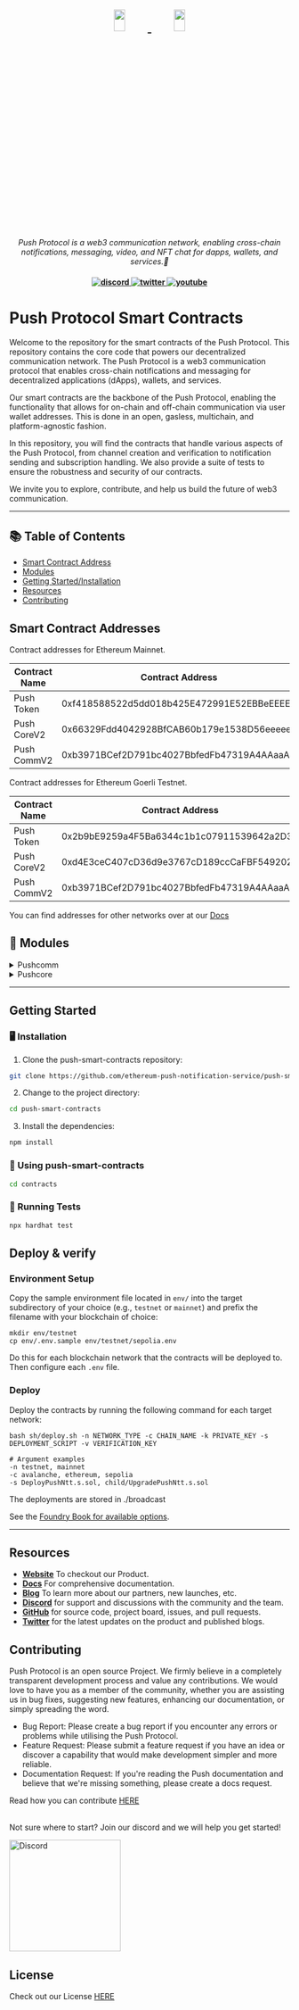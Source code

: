 <h1 align="center">
    <a href="https://push.org/#gh-light-mode-only">
    <img width='20%' height='10%' src="https://res.cloudinary.com/drdjegqln/image/upload/v1686227557/Push-Logo-Standard-Dark_xap7z5.png">
    </a>
    <a href="https://push.org/#gh-dark-mode-only">
    <img width='20%' height='10%' src="https://res.cloudinary.com/drdjegqln/image/upload/v1686227558/Push-Logo-Standard-White_dlvapc.png">
    </a>
</h1>

<p align="center">
  <i align="center">Push Protocol is a web3 communication network, enabling cross-chain notifications, messaging, video, and NFT chat for dapps, wallets, and services.🚀</i>
</p>

<h4 align="center">

  <a href="https://discord.gg/pushprotocol">
    <img src="https://img.shields.io/badge/discord-7289da.svg?style=flat-square" alt="discord">
  </a>
  <a href="https://twitter.com/pushprotocol">
    <img src="https://img.shields.io/badge/twitter-18a1d6.svg?style=flat-square" alt="twitter">
  </a>
  <a href="https://www.youtube.com/@pushprotocol">
    <img src="https://img.shields.io/badge/youtube-d95652.svg?style=flat-square&" alt="youtube">
  </a>
</h4>

# Push Protocol Smart Contracts

Welcome to the repository for the smart contracts of the Push Protocol. This repository contains the core code that powers our decentralized communication network. The Push Protocol is a web3 communication protocol that enables cross-chain notifications and messaging for decentralized applications (dApps), wallets, and services.

Our smart contracts are the backbone of the Push Protocol, enabling the functionality that allows for on-chain and off-chain communication via user wallet addresses. This is done in an open, gasless, multichain, and platform-agnostic fashion.

In this repository, you will find the contracts that handle various aspects of the Push Protocol, from channel creation and verification to notification sending and subscription handling. We also provide a suite of tests to ensure the robustness and security of our contracts.

We invite you to explore, contribute, and help us build the future of web3 communication.



---

## 📚 Table of Contents
- [Smart Contract Address](#smart-contract-addresses)
- [Modules](#-modules)
- [Getting Started/Installation](#getting-started)
- [Resources](#resources)
- [Contributing](#contributing)


## Smart Contract Addresses 

Contract addresses for Ethereum Mainnet. 

| Contract Name | Contract Address |
| ------------- | ---------------- |
| Push Token | 0xf418588522d5dd018b425E472991E52EBBeEEEEE |
| Push CoreV2 | 0x66329Fdd4042928BfCAB60b179e1538D56eeeeeE |
| Push CommV2 | 0xb3971BCef2D791bc4027BbfedFb47319A4AAaaAa |

Contract addresses for Ethereum Goerli Testnet.

| Contract Name | Contract Address |
| ------------- | ---------------- |
| Push Token | 0x2b9bE9259a4F5Ba6344c1b1c07911539642a2D33 |
| Push CoreV2| 0xd4E3ceC407cD36d9e3767cD189ccCaFBF549202C |
| Push CommV2| 0xb3971BCef2D791bc4027BbfedFb47319A4AAaaAa |

You can find addresses for other networks over at our <a href="https://docs.push.org/developers/developer-tooling/push-smart-contracts/Push-contract-addresses">Docs</a>  

## 🧩 Modules

<details closed><summary>Pushcomm</summary>

| File                    | Summary                                                                                                                                                                                                                                                                                                                                                                                                                                                    | Module                                     |
|:------------------------|:-----------------------------------------------------------------------------------------------------------------------------------------------------------------------------------------------------------------------------------------------------------------------------------------------------------------------------------------------------------------------------------------------------------------------------------------------------------|:-------------------------------------------|
| PushCommV2.sol          | This code is the implementation of the Push Communicator protocol, which is a communication layer between end users and the Push Core Protocol. It allows users to subscribe to channels, unsubscribe from channels, and send notifications to specific recipients or all subscribers of a channel.|
|                         ||                                            |
| PushCommStorageV1_5.sol | This Solidity code defines a contract for storing and managing user data in the Ethereum Push Notification Service (Push) protocol. It includes a User struct for organizing data about users and several mappings that track user and channel subscriptions. The contract also includes state variables for governance, user count, and more.                                                                                                             | contracts/PushComm/PushCommStorageV1_5.sol |
| PushCommAdmin.sol       | This code snippet is a Solidity contract that extends the ProxyAdmin contract from the OpenZeppelin library. Its main functionality is to serve as a proxy administrator for a smart contract system, allowing the updating and upgrading of contracts in the system, while maintaining the same deployment address and keeping the contract functionalities intact. The SPDX-License-Identifier is also included, specifying the open-source MIT license. | contracts/PushComm/PushCommAdmin.sol       |
| PushCommProxy.sol       | The provided Solidity contract is an implementation of a transparent upgradeable proxy using the OpenZeppelin library. It takes in parameters for the contract's logic, governance address, push-channel admin address, and chain name as part of its constructor function. Upon initialization, the contract transparently proxies its functionality, allowing future upgrades and modifications without breaking functionality or requiring migrations.  | contracts/PushComm/PushCommProxy.sol       |
| PushCommV2.sol        | This code defines the storage contract for the Push Communicator protocol version 1.5. It includes the user struct and mappings to track user details, subscriptions, notification settings, and delegated notification senders. It also includes state variables for governance, push channel admin, chain ID, user count, migration status, Push Core address, chain name, and type hashes for various types of transactions. | contracts/PushComm/PushCommV2.sol        |
|                         ||                                            |

</details>

<details closed><summary>Pushcore</summary>

| File                    | Summary                                                                                                                                                                                                                                                                                                                                                                                                                                                                                    | Module                                     |
|:------------------------|:-------------------------------------------------------------------------------------------------------------------------------------------------------------------------------------------------------------------------------------------------------------------------------------------------------------------------------------------------------------------------------------------------------------------------------------------------------------------------------------------|:-------------------------------------------|
| PushCommV2.sol          | The code is a smart contract implementation called "PushCommV2" for a decentralized notification protocol. It includes functionalities such as creating and managing channels, channel verification, depositing and withdrawing funds, and fair share ratio calculations for distributing rewards. | contracts/PushCore/PushCommV2.sol          |
|                         ||                                            |
| PushCoreProxy.sol       | The code defines a contract PushCoreProxy that extends the TransparentUpgradeableProxy to enable transparent and secure upgrades. It uses the constructor to set various parameters, such as logic contract, governance address, WETH and DAI addresses, and initialization parameters by encoding values using abi.encodeWithSignature().                                                                                                                                                 | contracts/PushCore/PushCoreProxy.sol       |
| PushCoreStorageV2.sol   | The provided code defines a contract called PushCoreStorageV2 that has three state variables. It defines two types of byte32 hash constants and mappings for nonces, channel update counters and rewards claimed by addresses for channel creation. It specifies the Solidity compiler version to be used as greater than or equal to 0.6.0 and less than 0.7.0.                                                                                                                           | contracts/PushCore/PushCoreStorageV2.sol   |
| PushCoreAdmin.sol       | The code defines a contract called PushCoreAdmin that imports "ProxyAdmin" from the "@openzeppelin/contracts/proxy/" package. The contract defines no behavior of its own and essentially acts as a forwarding service that allows an admin to upgrade other contacts via a proxy. It is licensed under MIT.                                                                                                                                                                               | contracts/PushCore/PushCoreAdmin.sol       | 
| TempStorage.sol         | The provided code is for a Solidity smart contract called TempStorage, which serves as a temporary storage for channels whose poolContribution and weight have been updated. It uses a mapping data structure to keep track of updated channels and has two functions that allow users to check if a channel has been adjusted and to mark a channel as adjusted, respectively. The constructor function sets the Core_Address of the contract and requires that it be a non-zero address. | contracts/PushCore/TempStorage.sol         |
| PushCoreStorageV1_5.sol | This Solidity contract defines the storage layout for an Ethereum Push Notification Service (Push). It includes various enums, constants, mappings, and state variables to keep track of channels created by users, historical data, fair share ratios, fee calculations, and more.                                                                                                                                                                                                        | contracts/PushCore/PushCoreStorageV1_5.sol |

</details>


---

## Getting Started


### 🖥 Installation

1. Clone the push-smart-contracts repository:
```sh
git clone https://github.com/ethereum-push-notification-service/push-smart-contracts
```

2. Change to the project directory:
```sh
cd push-smart-contracts
```

3. Install the dependencies:
```sh
npm install
```

### 🤖 Using push-smart-contracts

```sh
cd contracts
```

### 🧪 Running Tests
```sh
npx hardhat test
```

## Deploy & verify

### Environment Setup

Copy the sample environment file located in `env/` into the target subdirectory of your choice (e.g., `testnet` or `mainnet`) and prefix the filename with your blockchain of choice:

```
mkdir env/testnet
cp env/.env.sample env/testnet/sepolia.env
```

Do this for each blockchain network that the contracts will be deployed to. Then configure each `.env` file.

### Deploy

Deploy the contracts by running the following command for each target network:

```
bash sh/deploy.sh -n NETWORK_TYPE -c CHAIN_NAME -k PRIVATE_KEY -s DEPLOYMENT_SCRIPT -v VERIFICATION_KEY
```

```
# Argument examples
-n testnet, mainnet
-c avalanche, ethereum, sepolia
-s DeployPushNtt.s.sol, child/UpgradePushNtt.s.sol
```

The deployments are stored in ./broadcast

See the [Foundry Book for available options](https://book.getfoundry.sh/reference/forge/forge-create.html).

---

## Resources
- **[Website](https://push.org)** To checkout our Product.
- **[Docs](https://docs.push.org/developers/)** For comprehensive documentation.
- **[Blog](https://medium.com/push-protocol)** To learn more about our partners, new launches, etc.
- **[Discord](https://discord.gg/pushprotocol)** for support and discussions with the community and the team.
- **[GitHub](https://github.com/ethereum-push-notification-service)** for source code, project board, issues, and pull requests.
- **[Twitter](https://twitter.com/pushprotocol)** for the latest updates on the product and published blogs.


## Contributing

Push Protocol is an open source Project. We firmly believe in a completely transparent development process and value any contributions. We would love to have you as a member of the community, whether you are assisting us in bug fixes, suggesting new features, enhancing our documentation, or simply spreading the word. 

- Bug Report: Please create a bug report if you encounter any errors or problems while utilising the Push Protocol.
- Feature Request: Please submit a feature request if you have an idea or discover a capability that would make development simpler and more reliable.
- Documentation Request: If you're reading the Push documentation and believe that we're missing something, please create a docs request.


Read how you can contribute <a href="https://github.com/ethereum-push-notification-service/push-smart-contracts/blob/master/contributing.md">HERE</a>

<br />
Not sure where to start? Join our discord and we will help you get started!

<a href="https://discord.gg/pushprotocol" title="Join Our Community"><img src="https://www.freepnglogos.com/uploads/discord-logo-png/playerunknown-battlegrounds-bgparty-15.png" width="200" alt="Discord" /></a>

## License
Check out our License <a href='https://github.com/ethereum-push-notification-service/push-smart-contracts/blob/master/license-v1'>HERE </a>




